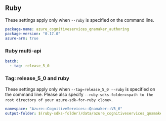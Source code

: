 ## Ruby

These settings apply only when `--ruby` is specified on the command line.

``` yaml
package-name: azure_cognitiveservices_qnamaker_authoring
package-version: "0.17.0"
azure-arm: true
```

### Ruby multi-api

``` yaml $(ruby) && $(multiapi)
batch:
  - tag: release_5_0
```

### Tag: release_5_0 and ruby

These settings apply only when `--tag=release_5_0 --ruby` is specified on the command line.
Please also specify `--ruby-sdks-folder=<path to the root directory of your azure-sdk-for-ruby clone>`.

``` yaml $(tag) == 'release_5_0' && $(ruby)
namespace: "Azure::CognitiveServices::Qnamaker::V5_0"
output-folder: $(ruby-sdks-folder)/data/azure_cognitiveservices_qnamaker_authoring/lib
```
